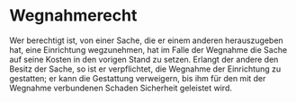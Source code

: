 # Wegnahmerecht

Wer berechtigt ist, von einer Sache, die er einem anderen herauszugeben hat, eine Einrichtung wegzunehmen, hat im Falle der Wegnahme die Sache auf seine Kosten in den vorigen Stand zu setzen. Erlangt der andere den Besitz der Sache, so ist er verpflichtet, die Wegnahme der Einrichtung zu gestatten; er kann die Gestattung verweigern, bis ihm für den mit der Wegnahme verbundenen Schaden Sicherheit geleistet wird. 

